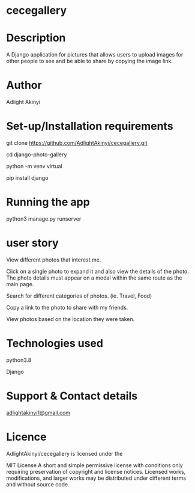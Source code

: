 # cecegallery

# Description
A Django application for pictures that allows users to upload images for other people to see and be able to share by copying the image link.

# Author
Adlight Akinyi

# Set-up/Installation requirements
git clone  https://github.com/AdlightAkinyi/cecegallery.git

cd django-photo-gallery

python -m venv virtual

pip install django

# Running the app
python3 manage.py runserver


# user story
View different photos that interest me.

Click on a single photo to expand it and also view the details of the photo. The photo details must appear on a modal within the same route as the main page.

Search for different categories of photos. (ie. Travel, Food)

Copy a link to the photo to share with my friends.

View photos based on the location they were taken.

# Technologies used
python3.8

Django

# Support & Contact details
adlightakinyi1@gmail.com

# Licence
AdlightAkinyi/cecegallery is licensed under the

MIT License
A short and simple permissive license with conditions only requiring preservation of copyright and license notices. Licensed works, modifications, and larger works may be distributed under different terms and without source code.